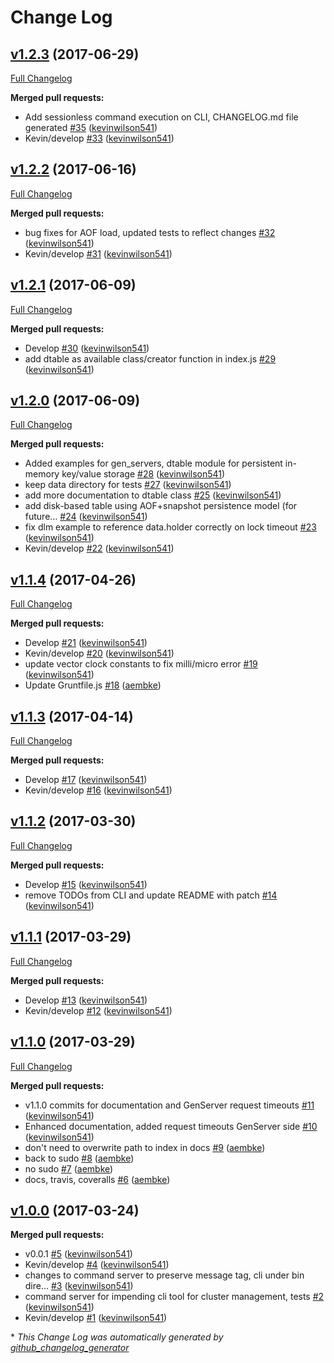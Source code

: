 # Change Log

## [v1.2.3](https://github.com/azuqua/clusterluck/tree/v1.2.3) (2017-06-29)
[Full Changelog](https://github.com/azuqua/clusterluck/compare/v1.2.2...v1.2.3)

**Merged pull requests:**

- Add sessionless command execution on CLI, CHANGELOG.md file generated [\#35](https://github.com/azuqua/clusterluck/pull/35) ([kevinwilson541](https://github.com/kevinwilson541))
- Kevin/develop [\#33](https://github.com/azuqua/clusterluck/pull/33) ([kevinwilson541](https://github.com/kevinwilson541))

## [v1.2.2](https://github.com/azuqua/clusterluck/tree/v1.2.2) (2017-06-16)
[Full Changelog](https://github.com/azuqua/clusterluck/compare/v1.2.1...v1.2.2)

**Merged pull requests:**

- bug fixes for AOF load, updated tests to reflect changes [\#32](https://github.com/azuqua/clusterluck/pull/32) ([kevinwilson541](https://github.com/kevinwilson541))
- Kevin/develop [\#31](https://github.com/azuqua/clusterluck/pull/31) ([kevinwilson541](https://github.com/kevinwilson541))

## [v1.2.1](https://github.com/azuqua/clusterluck/tree/v1.2.1) (2017-06-09)
[Full Changelog](https://github.com/azuqua/clusterluck/compare/v1.2.0...v1.2.1)

**Merged pull requests:**

- Develop [\#30](https://github.com/azuqua/clusterluck/pull/30) ([kevinwilson541](https://github.com/kevinwilson541))
- add dtable as available class/creator function in index.js [\#29](https://github.com/azuqua/clusterluck/pull/29) ([kevinwilson541](https://github.com/kevinwilson541))

## [v1.2.0](https://github.com/azuqua/clusterluck/tree/v1.2.0) (2017-06-09)
[Full Changelog](https://github.com/azuqua/clusterluck/compare/v1.1.4...v1.2.0)

**Merged pull requests:**

- Added examples for gen\_servers, dtable module for persistent in-memory key/value storage [\#28](https://github.com/azuqua/clusterluck/pull/28) ([kevinwilson541](https://github.com/kevinwilson541))
- keep data directory for tests [\#27](https://github.com/azuqua/clusterluck/pull/27) ([kevinwilson541](https://github.com/kevinwilson541))
- add more documentation to dtable class [\#25](https://github.com/azuqua/clusterluck/pull/25) ([kevinwilson541](https://github.com/kevinwilson541))
- add disk-based table using AOF+snapshot persistence model \(for future… [\#24](https://github.com/azuqua/clusterluck/pull/24) ([kevinwilson541](https://github.com/kevinwilson541))
- fix dlm example to reference data.holder correctly on lock timeout [\#23](https://github.com/azuqua/clusterluck/pull/23) ([kevinwilson541](https://github.com/kevinwilson541))
- Kevin/develop [\#22](https://github.com/azuqua/clusterluck/pull/22) ([kevinwilson541](https://github.com/kevinwilson541))

## [v1.1.4](https://github.com/azuqua/clusterluck/tree/v1.1.4) (2017-04-26)
[Full Changelog](https://github.com/azuqua/clusterluck/compare/v1.1.3...v1.1.4)

**Merged pull requests:**

- Develop [\#21](https://github.com/azuqua/clusterluck/pull/21) ([kevinwilson541](https://github.com/kevinwilson541))
- Kevin/develop [\#20](https://github.com/azuqua/clusterluck/pull/20) ([kevinwilson541](https://github.com/kevinwilson541))
- update vector clock constants to fix milli/micro error [\#19](https://github.com/azuqua/clusterluck/pull/19) ([kevinwilson541](https://github.com/kevinwilson541))
- Update Gruntfile.js [\#18](https://github.com/azuqua/clusterluck/pull/18) ([aembke](https://github.com/aembke))

## [v1.1.3](https://github.com/azuqua/clusterluck/tree/v1.1.3) (2017-04-14)
[Full Changelog](https://github.com/azuqua/clusterluck/compare/v1.1.2...v1.1.3)

**Merged pull requests:**

- Develop [\#17](https://github.com/azuqua/clusterluck/pull/17) ([kevinwilson541](https://github.com/kevinwilson541))
- Kevin/develop [\#16](https://github.com/azuqua/clusterluck/pull/16) ([kevinwilson541](https://github.com/kevinwilson541))

## [v1.1.2](https://github.com/azuqua/clusterluck/tree/v1.1.2) (2017-03-30)
[Full Changelog](https://github.com/azuqua/clusterluck/compare/v1.1.1...v1.1.2)

**Merged pull requests:**

- Develop [\#15](https://github.com/azuqua/clusterluck/pull/15) ([kevinwilson541](https://github.com/kevinwilson541))
- remove TODOs from CLI and update README with patch [\#14](https://github.com/azuqua/clusterluck/pull/14) ([kevinwilson541](https://github.com/kevinwilson541))

## [v1.1.1](https://github.com/azuqua/clusterluck/tree/v1.1.1) (2017-03-29)
[Full Changelog](https://github.com/azuqua/clusterluck/compare/v1.1.0...v1.1.1)

**Merged pull requests:**

- Develop [\#13](https://github.com/azuqua/clusterluck/pull/13) ([kevinwilson541](https://github.com/kevinwilson541))
- Kevin/develop [\#12](https://github.com/azuqua/clusterluck/pull/12) ([kevinwilson541](https://github.com/kevinwilson541))

## [v1.1.0](https://github.com/azuqua/clusterluck/tree/v1.1.0) (2017-03-29)
[Full Changelog](https://github.com/azuqua/clusterluck/compare/v1.0.0...v1.1.0)

**Merged pull requests:**

- v1.1.0 commits for documentation and GenServer request timeouts [\#11](https://github.com/azuqua/clusterluck/pull/11) ([kevinwilson541](https://github.com/kevinwilson541))
- Enhanced documentation, added request timeouts GenServer side [\#10](https://github.com/azuqua/clusterluck/pull/10) ([kevinwilson541](https://github.com/kevinwilson541))
- don't need to overwrite path to index in docs [\#9](https://github.com/azuqua/clusterluck/pull/9) ([aembke](https://github.com/aembke))
- back to sudo [\#8](https://github.com/azuqua/clusterluck/pull/8) ([aembke](https://github.com/aembke))
- no sudo [\#7](https://github.com/azuqua/clusterluck/pull/7) ([aembke](https://github.com/aembke))
- docs, travis, coveralls [\#6](https://github.com/azuqua/clusterluck/pull/6) ([aembke](https://github.com/aembke))

## [v1.0.0](https://github.com/azuqua/clusterluck/tree/v1.0.0) (2017-03-24)
**Merged pull requests:**

- v0.0.1 [\#5](https://github.com/azuqua/clusterluck/pull/5) ([kevinwilson541](https://github.com/kevinwilson541))
- Kevin/develop [\#4](https://github.com/azuqua/clusterluck/pull/4) ([kevinwilson541](https://github.com/kevinwilson541))
- changes to command server to preserve message tag, cli under bin dire… [\#3](https://github.com/azuqua/clusterluck/pull/3) ([kevinwilson541](https://github.com/kevinwilson541))
- command server for impending cli tool for cluster management, tests [\#2](https://github.com/azuqua/clusterluck/pull/2) ([kevinwilson541](https://github.com/kevinwilson541))
- Kevin/develop [\#1](https://github.com/azuqua/clusterluck/pull/1) ([kevinwilson541](https://github.com/kevinwilson541))



\* *This Change Log was automatically generated by [github_changelog_generator](https://github.com/skywinder/Github-Changelog-Generator)*
